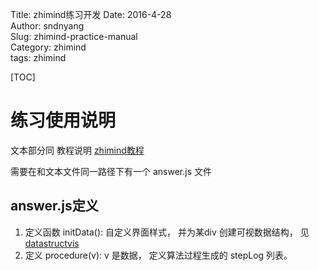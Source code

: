 Title: zhimind练习开发
Date: 2016-4-28       
Author: sndnyang  
Slug: zhimind-practice-manual   
Category: zhimind  
tags: zhimind  

[TOC]

# 练习使用说明

文本部分同 教程说明 [zhimind教程](http://sndnyang.github.io/zhimind-manual.html#_2)

需要在和文本文件同一路径下有一个 answer.js 文件

## answer.js定义

1. 定义函数 initData(): 自定义界面样式， 并为某div 创建可视数据结构， 见[datastructvis]()
2. 定义 procedure(v): v 是数据， 定义算法过程生成的 stepLog 列表。


